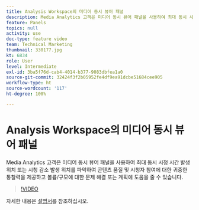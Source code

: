 ```yaml
---
title: Analysis Workspace의 미디어 동시 뷰어 패널
description: Media Analytics 고객은 미디어 동시 뷰어 패널을 사용하여 최대 동시 시청 시간 발생 위치 또는 시청 감소 발생 위치를 파악하여 콘텐츠 품질 및 시청자 참여에 대한 귀중한 통찰력을 제공하고 볼륨/규모에 대한 문제 해결 또는 계획에 도움을 줄 수 있습니다.
feature: Panels
topics: null
activity: use
doc-type: feature video
team: Technical Marketing
thumbnail: 330177.jpg
kt: 6834
role: User
level: Intermediate
exl-id: 3ba5f76d-cab4-4014-b377-9083dbfea1a0
source-git-commit: 32424f3f2b05952fe4df9ea91dcbe51684cee905
workflow-type: ht
source-wordcount: '117'
ht-degree: 100%

---
```


# Analysis Workspace의 미디어 동시 뷰어 패널

Media Analytics 고객은 미디어 동시 뷰어 패널을 사용하여 최대 동시 시청 시간 발생 위치 또는 시청 감소 발생 위치를 파악하여 콘텐츠 품질 및 시청자 참여에 대한 귀중한 통찰력을 제공하고 볼륨/규모에 대한 문제 해결 또는 계획에 도움을 줄 수 있습니다.

>[!VIDEO](https://video.tv.adobe.com/v/330177/?quality=12&learn=on)

자세한 내용은 [설명서](https://experienceleague.adobe.com/docs/analytics/analyze/analysis-workspace/panels/media-concurrent-viewers.html?lang=ko#analysis-workspace)를 참조하십시오.
